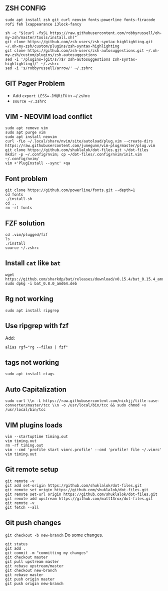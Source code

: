 ## ZSH CONFIG
```
sudo apt install zsh git curl neovim fonts-powerline fonts-firacode rofi feh lxappearance i3lock-fancy

sh -c "$(curl -fsSL https://raw.githubusercontent.com/robbyrussell/oh-my-zsh/master/tools/install.sh)"
git clone https://github.com/zsh-users/zsh-syntax-highlighting.git ~/.oh-my-zsh/custom/plugins/zsh-syntax-highlighting
git clone https://github.com/zsh-users/zsh-autosuggestions.git ~/.oh-my-zsh/custom/plugins/zsh-autosuggestions
sed -i '/plugins=(git/s/)$/ zsh-autosuggestions zsh-syntax-highlighting)/' ~/.zshrc
sed -i 's/robbyrussell/arrow/' ~/.zshrc
```
## GIT Pager Problem
- Add ```export LESS=-JMQRiFX``` in ~/.zshrc
- ```source ~/.zshrc```
## VIM - NEOVIM load conflict
```
sudo apt remove vim
sudo apt purge vim
sudo apt install neovim
curl -fLo ~/.local/share/nvim/site/autoload/plug.vim --create-dirs https://raw.githubusercontent.com/junegunn/vim-plug/master/plug.vim
git clone https://github.com/shuklalok/dot-files.git ~/dot-files
mkdir -p ~/.config/nvim; cp ~/dot-files/.config/nvim/init.vim ~/.config/nvim/
vim +'PlugInstall --sync' +qa
```
## Font problem
```
git clone https://github.com/powerline/fonts.git --depth=1
cd fonts
./install.sh
cd ..
rm -rf fonts
```
## FZF solution
```
cd .vim/plugged/fzf
ls
./install
source ~/.zshrc
```
## Install ```cat``` like ```bat```
```
wget https://github.com/sharkdp/bat/releases/download/v0.15.4/bat_0.15.4_amd64.deb
sudo dpkg -i bat_0.8.0_amd64.deb
```
## Rg not working
```sudo apt install ripgrep```
## Use ripgrep with fzf
Add:
```
alias rgf="rg --files | fzf"
```
## tags not working
```sudo apt install ctags```
## Auto Capitalization
```
sudo curl \\n -L https://raw.githubusercontent.com/nickjj/title-case-converter/master/tcc \\n -o /usr/local/bin/tcc && sudo chmod +x /usr/local/bin/tcc
```
## VIM plugins loads
```
vim --startuptime timing.out
vim timing.out
rm -rf timing.out
vim --cmd 'profile start vimrc.profile' --cmd 'profile! file ~/.vimrc'
vim timing.out
```
## Git remote setup
```
git remote -v
git add set-origin https://github.com/shuklalok/dot-files.git
git remote set origin https://github.com/shuklalok/dot-files.git
git remote set-url origin https://github.com/shuklalok/dot-files.git
git remote add upstream https://github.com/matt13rox/dot-files.git
git remote -v
git fetch --all
```
## Git push changes
```git checkout -b new-branch```
Do some changes.
```
git status
git add .
git commit -m "committing my changes"
git checkout master
git pull upstream master
git rebase upstream/master
git checkout new-branch
git rebase master
git push origin master
git push origin new-branch 
```
